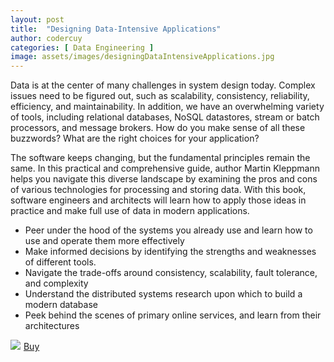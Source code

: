 ```yaml
---
layout: post
title:  "Designing Data-Intensive Applications"
author: codercuy
categories: [ Data Engineering ]
image: assets/images/designingDataIntensiveApplications.jpg
---
```


Data is at the center of many challenges in system design today. Complex issues need to be figured out, such as scalability, consistency, reliability, efficiency, and maintainability. In addition, we have an overwhelming variety of tools, including relational databases, NoSQL datastores, stream or batch processors, and message brokers. How do you make sense of all these buzzwords? What are the right choices for your application?

The software keeps changing, but the fundamental principles remain the same. In this practical and comprehensive guide, author Martin Kleppmann helps you navigate this diverse landscape by examining the pros and cons of various technologies for processing and storing data. With this book, software engineers and architects will learn how to apply those ideas in practice and make full use of data in modern applications.

- Peer under the hood of the systems you already use and learn how to use and operate them more effectively
- Make informed decisions by identifying the strengths and weaknesses of different tools.
- Navigate the trade-offs around consistency, scalability, fault tolerance, and complexity
- Understand the distributed systems research upon which to build a modern database
- Peek behind the scenes of primary online services, and learn from their architectures

<a href="https://www.amazon.de/-/en/Martin-Kleppmann/dp/1449373321?crid=69J5S91A7O0O&keywords=datenintensive+anwendungen+gestalten&qid=1653225289&sprefix=designing%2Caps%2C115&sr=8-2&linkCode=li2&tag=mkgv89-21&linkId=765e2c918139934686bb5f9b52585131&language=en_GB&ref_=as_li_ss_il" target="_blank"><img border="0" src="//ws-eu.amazon-adsystem.com/widgets/q?_encoding=UTF8&ASIN=1449373321&Format=_SL160_&ID=AsinImage&MarketPlace=DE&ServiceVersion=20070822&WS=1&tag=mkgv89-21&language=en_GB" ></a><img src="https://ir-de.amazon-adsystem.com/e/ir?t=mkgv89-21&language=en_GB&l=li2&o=3&a=1449373321" width="1" height="1" border="0" alt="" style="border:none !important; margin:0px !important;" />
<a target="_blank" href="https://amzn.to/3wEBYjC" class="btn btn-danger">Buy</a>